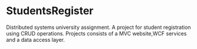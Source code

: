# StudentsRegister
Distributed systems university assignment. 
A project for student registration using CRUD operations. Projects consists of a MVC website,WCF services and a data access layer.
